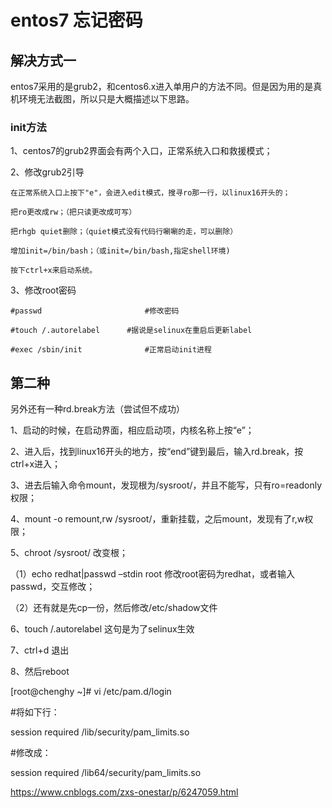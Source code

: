 # entos7 忘记密码

## 解决方式一

entos7采用的是grub2，和centos6.x进入单用户的方法不同。但是因为用的是真机环境无法截图，所以只是大概描述以下思路。

### init方法

1、centos7的grub2界面会有两个入口，正常系统入口和救援模式；

2、修改grub2引导

    在正常系统入口上按下"e"，会进入edit模式，搜寻ro那一行，以linux16开头的；

    把ro更改成rw；（把只读更改成可写）

    把rhgb quiet删除；（quiet模式没有代码行唰唰的走，可以删除）

    增加init=/bin/bash；（或init=/bin/bash,指定shell环境)

    按下ctrl+x来启动系统。

3、修改root密码

    #passwd                       #修改密码

    #touch /.autorelabel      #据说是selinux在重启后更新label

    #exec /sbin/init              #正常启动init进程

 
##  第二种

另外还有一种rd.break方法（尝试但不成功）

1、启动的时候，在启动界面，相应启动项，内核名称上按“e”；

2、进入后，找到linux16开头的地方，按“end”键到最后，输入rd.break，按ctrl+x进入；

3、进去后输入命令mount，发现根为/sysroot/，并且不能写，只有ro=readonly权限；

4、mount -o remount,rw /sysroot/，重新挂载，之后mount，发现有了r,w权限；

5、chroot /sysroot/ 改变根；

（1）echo redhat|passwd –stdin root 修改root密码为redhat，或者输入passwd，交互修改；

（2）还有就是先cp一份，然后修改/etc/shadow文件

6、touch /.autorelabel 这句是为了selinux生效

7、ctrl+d 退出

8、然后reboot

 

[root@chenghy ~]# vi /etc/pam.d/login

#将如下行：

session required /lib/security/pam_limits.so

#修改成：

session required /lib64/security/pam_limits.so




https://www.cnblogs.com/zxs-onestar/p/6247059.html


